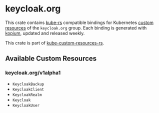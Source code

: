 <!--
SPDX-FileCopyrightText: The kube-custom-resources-rs Authors
SPDX-License-Identifier: 0BSD
 -->

# keycloak.org

This crate contains [kube-rs](https://kube.rs/) compatible bindings for Kubernetes [custom resources](https://kubernetes.io/docs/tasks/extend-kubernetes/custom-resources/custom-resource-definitions/) of the `keycloak.org` group. Each binding is generated with [kopium](https://github.com/kube-rs/kopium), updated and released weekly.

This crate is part of [kube-custom-resources-rs](https://github.com/metio/kube-custom-resources-rs).

## Available Custom Resources

### keycloak.org/v1alpha1
- `KeycloakBackup`
- `KeycloakClient`
- `KeycloakRealm`
- `Keycloak`
- `KeycloakUser`

